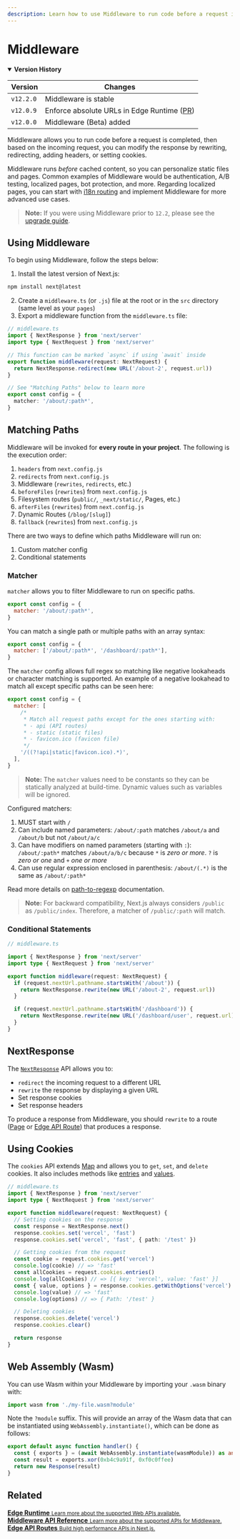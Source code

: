 ```yaml
---
description: Learn how to use Middleware to run code before a request is completed.
---
```


# Middleware

<details open>
<summary><b>Version History</b></summary>

| Version   | Changes                                                                                    |
| --------- | ------------------------------------------------------------------------------------------ |
| `v12.2.0` | Middleware is stable                                                                       |
| `v12.0.9` | Enforce absolute URLs in Edge Runtime ([PR](https://github.com/vercel/next.js/pull/33410)) |
| `v12.0.0` | Middleware (Beta) added                                                                    |

</details>

Middleware allows you to run code before a request is completed, then based on the incoming request, you can modify the response by rewriting, redirecting, adding headers, or setting cookies.

Middleware runs _before_ cached content, so you can personalize static files and pages. Common examples of Middleware would be authentication, A/B testing, localized pages, bot protection, and more. Regarding localized pages, you can start with [i18n routing](/docs/advanced-features/i18n-routing) and implement Middleware for more advanced use cases.

> **Note:** If you were using Middleware prior to `12.2`, please see the [upgrade guide](https://nextjs.org/docs/messages/middleware-upgrade-guide).

## Using Middleware

To begin using Middleware, follow the steps below:

1. Install the latest version of Next.js:

```bash
npm install next@latest
```

2. Create a `middleware.ts` (or `.js`) file at the root or in the `src` directory (same level as your `pages`)
3. Export a middleware function from the `middleware.ts` file:

```typescript
// middleware.ts
import { NextResponse } from 'next/server'
import type { NextRequest } from 'next/server'

// This function can be marked `async` if using `await` inside
export function middleware(request: NextRequest) {
  return NextResponse.redirect(new URL('/about-2', request.url))
}

// See "Matching Paths" below to learn more
export const config = {
  matcher: '/about/:path*',
}
```

## Matching Paths

Middleware will be invoked for **every route in your project**. The following is the execution order:

1. `headers` from `next.config.js`
2. `redirects` from `next.config.js`
3. Middleware (`rewrites`, `redirects`, etc.)
4. `beforeFiles` (`rewrites`) from `next.config.js`
5. Filesystem routes (`public/`, `_next/static/`, Pages, etc.)
6. `afterFiles` (`rewrites`) from `next.config.js`
7. Dynamic Routes (`/blog/[slug]`)
8. `fallback` (`rewrites`) from `next.config.js`

There are two ways to define which paths Middleware will run on:

1. Custom matcher config
2. Conditional statements

### Matcher

`matcher` allows you to filter Middleware to run on specific paths.

```js
export const config = {
  matcher: '/about/:path*',
}
```

You can match a single path or multiple paths with an array syntax:

```js
export const config = {
  matcher: ['/about/:path*', '/dashboard/:path*'],
}
```

The `matcher` config allows full regex so matching like negative lookaheads or character matching is supported. An example of a negative lookahead to match all except specific paths can be seen here:

```js
export const config = {
  matcher: [
    /*
     * Match all request paths except for the ones starting with:
     * - api (API routes)
     * - static (static files)
     * - favicon.ico (favicon file)
     */
    '/((?!api|static|favicon.ico).*)',
  ],
}
```

> **Note:** The `matcher` values need to be constants so they can be statically analyzed at build-time. Dynamic values such as variables will be ignored.

Configured matchers:

1. MUST start with `/`
2. Can include named parameters: `/about/:path` matches `/about/a` and `/about/b` but not `/about/a/c`
3. Can have modifiers on named parameters (starting with `:`): `/about/:path*` matches `/about/a/b/c` because `*` is _zero or more_. `?` is _zero or one_ and `+` _one or more_
4. Can use regular expression enclosed in parenthesis: `/about/(.*)` is the same as `/about/:path*`

Read more details on [path-to-regexp](https://github.com/pillarjs/path-to-regexp#path-to-regexp-1) documentation.

> **Note:** For backward compatibility, Next.js always considers `/public` as `/public/index`. Therefore, a matcher of `/public/:path` will match.

### Conditional Statements

```typescript
// middleware.ts

import { NextResponse } from 'next/server'
import type { NextRequest } from 'next/server'

export function middleware(request: NextRequest) {
  if (request.nextUrl.pathname.startsWith('/about')) {
    return NextResponse.rewrite(new URL('/about-2', request.url))
  }

  if (request.nextUrl.pathname.startsWith('/dashboard')) {
    return NextResponse.rewrite(new URL('/dashboard/user', request.url))
  }
}
```

## NextResponse

The [`NextResponse`](#nextresponse) API allows you to:

- `redirect` the incoming request to a different URL
- `rewrite` the response by displaying a given URL
- Set response cookies
- Set response headers

To produce a response from Middleware, you should `rewrite` to a route ([Page](/docs/basic-features/pages.md) or [Edge API Route](/docs/api-routes/edge-api-routes.md)) that produces a response.

## Using Cookies

The `cookies` API extends [Map](https://developer.mozilla.org/en-US/docs/Web/JavaScript/Reference/Global_Objects/Map) and allows you to `get`, `set`, and `delete` cookies. It also includes methods like [entries](https://developer.mozilla.org/en-US/docs/Web/JavaScript/Reference/Global_Objects/Map/entries) and [values](https://developer.mozilla.org/en-US/docs/Web/JavaScript/Reference/Global_Objects/Map/entries).

```typescript
// middleware.ts
import { NextResponse } from 'next/server'
import type { NextRequest } from 'next/server'

export function middleware(request: NextRequest) {
  // Setting cookies on the response
  const response = NextResponse.next()
  response.cookies.set('vercel', 'fast')
  response.cookies.set('vercel', 'fast', { path: '/test' })

  // Getting cookies from the request
  const cookie = request.cookies.get('vercel')
  console.log(cookie) // => 'fast'
  const allCookies = request.cookies.entries()
  console.log(allCookies) // => [{ key: 'vercel', value: 'fast' }]
  const { value, options } = response.cookies.getWithOptions('vercel')
  console.log(value) // => 'fast'
  console.log(options) // => { Path: '/test' }

  // Deleting cookies
  response.cookies.delete('vercel')
  response.cookies.clear()

  return response
}
```

## Web Assembly (Wasm)

You can use Wasm within your Middleware by importing your `.wasm` binary with:

```ts
import wasm from './my-file.wasm?module'
```

Note the `?module` suffix. This will provide an array of the Wasm data that can be instantiated using `WebAssembly.instantiate()`, which can be done as follows:

```ts
export default async function handler() {
  const { exports } = (await WebAssembly.instantiate(wasmModule)) as any
  const result = exports.xor(0xb4c9a91f, 0xf0c0ffee)
  return new Response(result)
}
```

## Related

<div class="card">
  <a href="/docs/api-reference/edge-runtime.md">
    <b>Edge Runtime</b>
    <small>Learn more about the supported Web APIs available.</small>
  </a>
</div>

<div class="card">
  <a href="/docs/api-reference/next/server.md">
    <b>Middleware API Reference</b>
    <small>Learn more about the supported APIs for Middleware.</small>
  </a>
</div>

<div class="card">
  <a href="/docs/api-routes/edge-api-routes.md">
    <b>Edge API Routes</b>
    <small>Build high performance APIs in Next.js. </small>
  </a>
</div>
